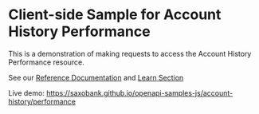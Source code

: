 # Client-side Sample for Account History Performance

This is a demonstration of making requests to access the Account History Performance resource. 

See our [Reference Documentation](https://www.developer.saxo/openapi/referencedocs/hist/v4/performance) and [Learn Section](https://www.developer.saxo/openapi/learn/performance)

Live demo: <https://saxobank.github.io/openapi-samples-js/account-history/performance>
